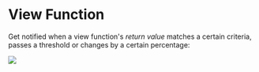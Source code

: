 # View Function

Get notified when a view function's _return value_ matches a certain criteria, passes a threshold or changes by a certain percentage:

![](<../../.gitbook/assets/View Function.gif>)

